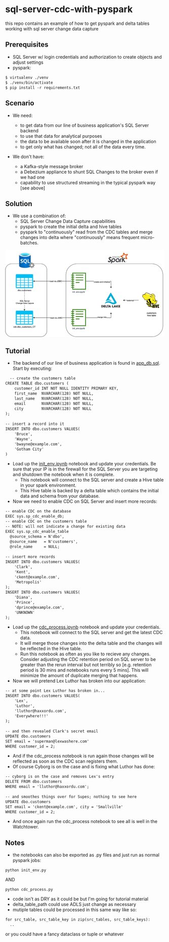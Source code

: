 # sql-server-cdc-with-pyspark
this repo contains an example of how to get pyspark and delta tables working with sql server change data capture

## Prerequisites

* SQL Server w/ login credentials and authorization to create objects and adjust settings
* pyspark:
```
$ virtualenv ./venv
$ ./venv/bin/activate
$ pip install -r requirements.txt
```

## Scenario

* We need:
  * to get data from our line of business application's SQL Server backend
  * to use that data for analytical purposes
  * the data to be available soon after it is changed in the application
  * to get only what has changed; not all of the data every time.

* We don't have:
  * a Kafka-style message broker
  * a Debezium appliance to shunt SQL Changes to the broker even if we had one
  * capability to use structured streaming in the typical pyspark way [see above]

## Solution

* We use a combination of:
  * SQL Server Change Data Capture capabilities
  * pyspark to create the initial delta and hive tables
  * pyspark to "continuously" read from the CDC tables and merge changes into delta where "continuously" means frequent micro-batches.

[![solution design diagram](design.png)](design.png)
## Tutorial

* The backend of our line of business application is found in [app_db.sql](app_db.sql). Start by executing:
```
  -- create the customers table
CREATE TABLE dbo.customers (
    customer_id INT NOT NULL IDENTITY PRIMARY KEY,
    first_name  NVARCHAR(128) NOT NULL,
    last_name   NVARCHAR(128) NOT NULL,
    email       NVARCHAR(128) NOT NULL,
    city        NVARCHAR(128) NOT NULL
);

-- insert a record into it
INSERT INTO dbo.customers VALUES(
    'Bruce',
    'Wayne',
    'bwayne@example.com',
    'Gotham City'
)
```
* Load up the [init_env.ipynb](init_env.ipynb) notebook and update your credentials. Be sure that your IP is in the firewall for the SQL Server you are targeting and shutdown the notebook when it is complete.
  * This notebook will connect to the SQL server and create a Hive table in your spark environment.
  * This Hive table is backed by a delta table which contains the initial data and schema from your database.
* Now we need to enable CDC on SQL Server and insert more records:
```
-- enable CDC on the database
EXEC sys.sp_cdc_enable_db;
-- enable CDC on the customers table
-- NOTE: will not indicate a change for existing data
EXEC sys.sp_cdc_enable_table
  @source_schema = N'dbo',
  @source_name   = N'customers',
  @role_name     = NULL;

-- insert more records
INSERT INTO dbo.customers VALUES(
    'Clark',
    'Kent',
    'ckent@example.com',
    'Metropolis'
);
INSERT INTO dbo.customers VALUES(
    'Diana',
    'Prince',
    'dprince@example.com',
    'UNKNOWN'
);
```
* Load up the [cdc_process.ipynb](cdc_process.ipynb) notebook and update your credentials.
  * This notebook will connect to the SQL server and get the latest CDC data.
  * It will merge those changes into the delta table and the changes will be reflected in the Hive table.
  * Run this notebook as often as you like to recieve any changes. Consider adjusting the CDC retention period on SQL server to be greater than the rerun interval but not terribly so [e.g. retention period is 30 mins and notebooks runs every 5 mins]. This will minimize the amount of duplicate merging that happens.
* Now we will pretend Lex Luthor has broken into our application:
```
-- at some point Lex Luthor has broken in...
INSERT INTO dbo.customers VALUES(
    'Lex',
    'Luthor',
    'lluthor@haxxordu.com',
    'Everywhere!!!'
);

-- and then revealed Clark's secret email
UPDATE dbo.customers
SET email = 'superman@lexwashere.com'
WHERE customer_id = 2;
```
* And if the cdc_process notebook is run again those changes will be reflected as soon as the CDC scan registers them.
* Of course Cyborg is on the case and is fixing what Luthor has done:
```
-- cyborg is on the case and removes Lex's entry
DELETE FROM dbo.customers
WHERE email = 'lluthor@haxxordu.com';

-- and smoothes things over for Supes; nothing to see here
UPDATE dbo.customers
SET email = 'ckent@example.com', city = 'Smallville'
WHERE customer_id = 2;
```
* And once again run the cdc_process notebook to see all is well in the Watchtower.

## Notes

* the notebooks can also be exported as .py files and just run as normal pyspark jobs:
```
python init_env.py
```
AND
```
python cdc_process.py
```
* code isn't as DRY as it could be but I'm going for tutorial material
* delta_table_path could use ADLS just change as necessary
* mutiple tables could be processed in this same way like so:
```
for src_table, src_table_key in zip(src_tables, src_table_keys):
  ..
```
or you could have a fancy dataclass or tuple or whatever